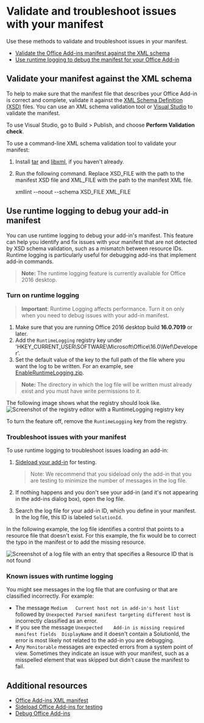 # Validate and troubleshoot issues with your manifest

Use these methods to validate and troubleshoot issues in your manifest. 

- [Validate the Office Add-ins manifest against the XML schema](validate-the-office-add-ins-manifest-against-the-xml-schema)
- [Use runtime logging to debug the manifest for your Office Add-in](use-runtime-logging-to-debug-the-manifest-for-your-office-add-in)

## Validate your manifest against the XML schema

To help to make sure that the manifest file that describes your Office Add-in is correct and complete, validate it against the [XML Schema Definition (XSD)](https://github.com/OfficeDev/office-js-docs/tree/master/docs/overview/schemas) files. 
You can use an XML schema validation tool or [Visual Studio](../get-started/create-and-debug-office-add-ins-in-visual-studio.md) to validate the manifest. 

To use Visual Studio, go to Build > Publish, and choose **Perform Validation check**.

To use a command-line XML schema validation tool to validate your manifest:

1.	Install [tar](https://www.gnu.org/software/tar/) and [libxml](http://xmlsoft.org/FAQ.html), if you haven't already. 
2.	Run the following command. Replace XSD_FILE with the path to the manifest XSD file and XML_FILE with the path to the manifest XML file.

	xmllint --noout --schema XSD_FILE XML_FILE

## Use runtime logging to debug your add-in manifest

You can use runtime logging to debug your add-in's manifest. This feature can help you identify and fix issues with your manifest that are not detected by XSD schema validation, such as a mismatch between resource IDs. Runtime logging is particularly  useful for debugging add-ins that implement add-in commands.  

>**Note:** The runtime logging feature is currently available for Office 2016 desktop.

### Turn on runtime logging

>**Important**: Runtime Logging affects performance. Turn it on only when you need to debug issues with your add-in manifest.

1. Make sure that you are running Office 2016 desktop build **16.0.7019** or later. 
2. Add the `RuntimeLogging` registry key under 'HKEY_CURRENT_USER\SOFTWARE\Microsoft\Office\16.0\Wef\Developer\'. 
3. Set the default value of the key to the full path of the file where you want the log to be written. For an example, see [EnableRuntimeLogging.zip](RuntimeLogging/EnableRuntimeLogging.zip). 

 > **Note:** The directory in which the log file will be written must already exist and you must have write permissions to it. 
 
The following image shows what the registry should look like.
![Screenshot of the registry editor with a RuntimeLogging registry key](http://i.imgur.com/Sa9TyI6.png)

To turn the feature off, remove the `RuntimeLogging` key from the registry. 

### Troubleshoot issues with your manifest

To use runtime logging to troubleshoot issues loading an add-in:
 
1. [Sideload your add-in](sideload-office-add-ins-for-testing.md) for testing. 

	>Note: We recommend that you sideload only the add-in that you are testing to minimize the number of messages in the log file.
2. If nothing happens and you don't see your add-in (and it's not appearing in the add-ins dialog box), open the log file.
3. Search the log file for your add-in ID, which you define in your manifest. In the log file, this ID is labeled `SolutionId`. 

In the following example, the log file identifies a control that points to a resource file that doesn't exist. For this example, the fix would be to correct the typo in the manifest or to add the missing resource.

![Screenshot of a log file with an entry that specifies a Resource ID that is not found](http://i.imgur.com/f8bouLA.png) 

### Known issues with runtime logging

You might see messages in the log file that are confusing or that are classified incorrectly. For example:

- The message `Medium	Current host not in add-in's host list` followed by `Unexpected	Parsed manifest targeting different host` is incorrectly classified as an error.
- If you see the message `Unexpected	Add-in is missing required manifest fields	DisplayName` and it doesn't contain a SolutionId, the error is most likely not related to the add-in you are debugging. 
- Any `Monitorable` messages are expected errors from a system point of view. Sometimes they indicate an issue with your manifest, such as a misspelled element that was skipped but didn't cause the manifest to fail. 

## Additional resources

- [Office Add-ins XML manifest](../overview/add-in-manifests.md)
- [Sideload Office Add-ins for testing](sideload-office-add-ins-for-testing.md)
- [Debug Office Add-ins](debug-add-ins-using-f12-developer-tools-on-windows-10.md)

